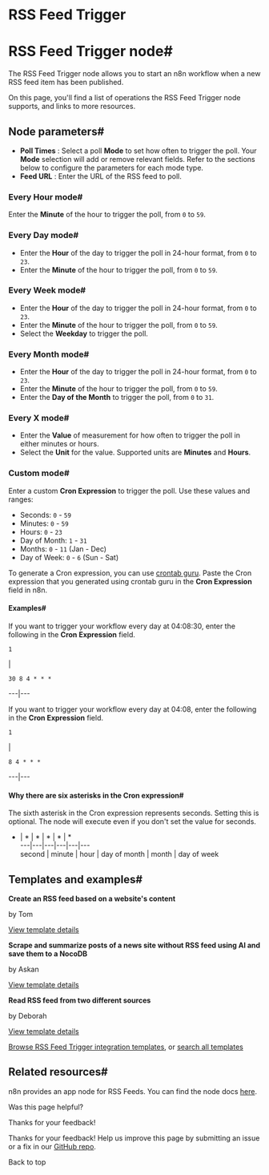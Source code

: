 # RSS Feed Trigger

[ ](https://github.com/n8n-io/n8n-docs/edit/main/docs/integrations/builtin/core-nodes/n8n-nodes-base.rssfeedreadtrigger.md "Edit this page")

# RSS Feed Trigger node#

The RSS Feed Trigger node allows you to start an n8n workflow when a new RSS feed item has been published.

On this page, you'll find a list of operations the RSS Feed Trigger node supports, and links to more resources.

## Node parameters#

  * **Poll Times** : Select a poll **Mode** to set how often to trigger the poll. Your **Mode** selection will add or remove relevant fields. Refer to the sections below to configure the parameters for each mode type.
  * **Feed URL** : Enter the URL of the RSS feed to poll.



### Every Hour mode#

Enter the **Minute** of the hour to trigger the poll, from `0` to `59`.

### Every Day mode#

  * Enter the **Hour** of the day to trigger the poll in 24-hour format, from `0` to `23`.
  * Enter the **Minute** of the hour to trigger the poll, from `0` to `59`.



### Every Week mode#

  * Enter the **Hour** of the day to trigger the poll in 24-hour format, from `0` to `23`.
  * Enter the **Minute** of the hour to trigger the poll, from `0` to `59`.
  * Select the **Weekday** to trigger the poll.



### Every Month mode#

  * Enter the **Hour** of the day to trigger the poll in 24-hour format, from `0` to `23`.
  * Enter the **Minute** of the hour to trigger the poll, from `0` to `59`.
  * Enter the **Day of the Month** to trigger the poll, from `0` to `31`.



### Every X mode#

  * Enter the **Value** of measurement for how often to trigger the poll in either minutes or hours.
  * Select the **Unit** for the value. Supported units are **Minutes** and **Hours**.



### Custom mode#

Enter a custom **Cron Expression** to trigger the poll. Use these values and ranges:

  * Seconds: `0` \- `59`
  * Minutes: `0` \- `59`
  * Hours: `0` \- `23`
  * Day of Month: `1` \- `31`
  * Months: `0` \- `11` (Jan - Dec)
  * Day of Week: `0` \- `6` (Sun - Sat)



To generate a Cron expression, you can use [crontab guru](https://crontab.guru). Paste the Cron expression that you generated using crontab guru in the **Cron Expression** field in n8n.

#### Examples#

If you want to trigger your workflow every day at 04:08:30, enter the following in the **Cron Expression** field. 
    
    
    1

| 
    
    
    30 8 4 * * *
      
  
---|---  
  
If you want to trigger your workflow every day at 04:08, enter the following in the **Cron Expression** field. 
    
    
    1

| 
    
    
    8 4 * * *
      
  
---|---  
  
#### Why there are six asterisks in the Cron expression#

The sixth asterisk in the Cron expression represents seconds. Setting this is optional. The node will execute even if you don't set the value for seconds.

* | * | * | * | * | *  
---|---|---|---|---|---  
second | minute | hour | day of month | month | day of week  
  
## Templates and examples#

**Create an RSS feed based on a website's content**

by Tom

[View template details](https://n8n.io/workflows/1418-create-an-rss-feed-based-on-a-websites-content/)

**Scrape and summarize posts of a news site without RSS feed using AI and save them to a NocoDB**

by Askan

[View template details](https://n8n.io/workflows/2180-scrape-and-summarize-posts-of-a-news-site-without-rss-feed-using-ai-and-save-them-to-a-nocodb/)

**Read RSS feed from two different sources**

by Deborah

[View template details](https://n8n.io/workflows/687-read-rss-feed-from-two-different-sources/)

[Browse RSS Feed Trigger integration templates](https://n8n.io/integrations/rss-feed-trigger/), or [search all templates](https://n8n.io/workflows/)

## Related resources#

n8n provides an app node for RSS Feeds. You can find the node docs [here](../n8n-nodes-base.rssfeedread/).

Was this page helpful? 

Thanks for your feedback! 

Thanks for your feedback! Help us improve this page by submitting an issue or a fix in our [GitHub repo](https://github.com/n8n-io/n8n-docs). 

Back to top 
